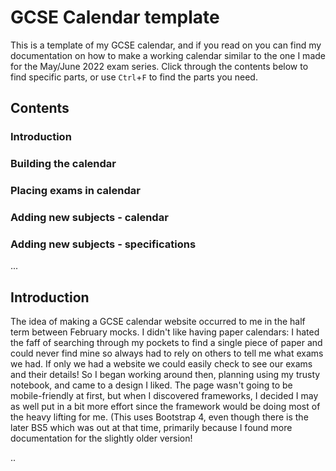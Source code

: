 # GCSE Calendar template
This is a template of my GCSE calendar, and if you read on you can find my documentation on how to make a working calendar similar to the one I made for the May/June 2022 exam series. Click through the contents below to find specific parts, or use `Ctrl`+`F` to find the parts you need.

## Contents
### Introduction
### Building the calendar
### Placing exams in calendar
### Adding new subjects - calendar
### Adding new subjects - specifications
...

## Introduction
The idea of making a GCSE calendar website occurred to me in the half term between February mocks. I didn't like having paper calendars: I hated the faff of searching through my pockets to find a single piece of paper and could never find mine so always had to rely on others to tell me what exams we had. If only we had a website we could easily check to see our exams and their details! So I began working around then, planning using my trusty notebook, and came to a design I liked. The page wasn't going to be mobile-friendly at first, but when I discovered frameworks, I decided I may as well put in a bit more effort since the framework would be doing most of the heavy lifting for me. (This uses Bootstrap 4, even though there is the later BS5 which was out at that time, primarily because I found more documentation for the slightly older version!

..
